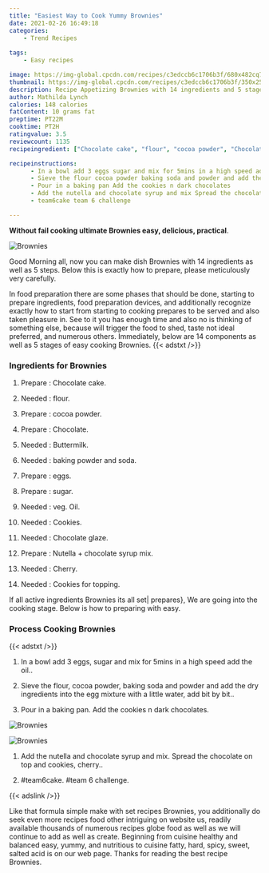 ```yaml
---
title: "Easiest Way to Cook Yummy Brownies"
date: 2021-02-26 16:49:18
categories:
    - Trend Recipes
    
tags:
    - Easy recipes

image: https://img-global.cpcdn.com/recipes/c3edccb6c1706b3f/680x482cq70/brownies-recipe-main-photo.jpg
thumbnail: https://img-global.cpcdn.com/recipes/c3edccb6c1706b3f/350x250cq70/brownies-recipe-main-photo.jpg
description: Recipe Appetizing Brownies with 14 ingredients and 5 stages of easy cooking.
author: Mathilda Lynch
calories: 148 calories
fatContent: 10 grams fat
preptime: PT22M
cooktime: PT2H
ratingvalue: 3.5
reviewcount: 1135
recipeingredient: ["Chocolate cake", "flour", "cocoa powder", "Chocolate", "Buttermilk", "baking powder and soda", "eggs", "sugar", "veg Oil", "Cookies", "Chocolate glaze", "Nutella  chocolate syrup mix", "Cherry", "Cookies for topping"]

recipeinstructions: 
      - In a bowl add 3 eggs sugar and mix for 5mins in a high speed add the oil 
      - Sieve the flour cocoa powder baking soda and powder and add the dry ingredients into the egg mixture with a little water add bit by bit 
      - Pour in a baking pan Add the cookies n dark chocolates 
      - Add the nutella and chocolate syrup and mix Spread the chocolate on top and cookies cherry 
      - team6cake team 6 challenge

---
```




**Without fail cooking ultimate Brownies easy, delicious, practical**. 


![Brownies](https://img-global.cpcdn.com/recipes/c3edccb6c1706b3f/680x482cq70/brownies-recipe-main-photo.jpg "Brownies")




Good Morning all, now you can make dish Brownies with 14 ingredients as well as 5 steps. Below this is exactly how to prepare, please meticulously very carefully.

In food preparation there are some phases that should be done, starting to prepare ingredients, food preparation devices, and additionally recognize exactly how to start from starting to cooking prepares to be served and also taken pleasure in. See to it you has enough time and also no is thinking of something else, because will trigger the food to shed, taste not ideal preferred, and numerous others. Immediately, below are 14 components as well as 5 stages of easy cooking Brownies.
{{< adstxt />}}

### Ingredients for Brownies


1. Prepare  : Chocolate cake.

1. Needed  : flour.

1. Prepare  : cocoa powder.

1. Prepare  : Chocolate.

1. Needed  : Buttermilk.

1. Needed  : baking powder and soda.

1. Prepare  : eggs.

1. Prepare  : sugar.

1. Needed  : veg. Oil.

1. Needed  : Cookies.

1. Needed  : Chocolate glaze.

1. Prepare  : Nutella + chocolate syrup mix.

1. Needed  : Cherry.

1. Needed  : Cookies for topping.



If all active ingredients Brownies its all set| prepares}, We are going into the cooking stage. Below is how to preparing with easy.

### Process Cooking Brownies

{{< adstxt />}}


1. In a bowl add 3 eggs, sugar and mix for 5mins in a high speed add the oil..



1. Sieve the flour, cocoa powder, baking soda and powder and add the dry ingredients into the egg mixture with a little water, add bit by bit..



1. Pour in a baking pan. Add the cookies n dark chocolates.



![Brownies](https://img-global.cpcdn.com/steps/89a72fd5ff41fc60/160x128cq70/brownies-recipe-step-3-photo.jpg" "Brownies")

![Brownies](https://img-global.cpcdn.com/steps/8dd1cc6d8346a5e3/160x128cq70/brownies-recipe-step-3-photo.jpg" "Brownies")



1. Add the nutella and chocolate syrup and mix. Spread the chocolate on top and cookies, cherry..



1. #team6cake. #team 6 challenge.





{{< adslink />}}

Like that formula simple make with set recipes Brownies, you additionally do seek even more recipes food other intriguing on website us, readily available thousands of numerous recipes globe food as well as we will continue to add as well as create. Beginning from cuisine healthy and balanced easy, yummy, and nutritious to cuisine fatty, hard, spicy, sweet, salted acid is on our web page. Thanks for reading the best recipe Brownies.
